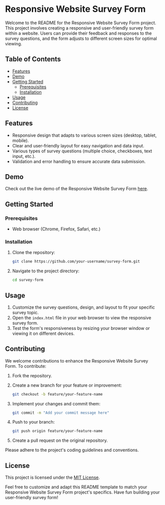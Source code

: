 # Responsive Website Survey Form

Welcome to the README for the Responsive Website Survey Form project. This project involves creating a responsive and user-friendly survey form within a website. Users can provide their feedback and responses to the survey questions, and the form adjusts to different screen sizes for optimal viewing.

## Table of Contents

- [Features](#features)
- [Demo](#demo)
- [Getting Started](#getting-started)
  - [Prerequisites](#prerequisites)
  - [Installation](#installation)
- [Usage](#usage)
- [Contributing](#contributing)
- [License](#license)

## Features

- Responsive design that adapts to various screen sizes (desktop, tablet, mobile).
- Clear and user-friendly layout for easy navigation and data input.
- Various types of survey questions (multiple choice, checkboxes, text input, etc.).
- Validation and error handling to ensure accurate data submission.

## Demo

Check out the live demo of the Responsive Website Survey Form [here](https://codepen.io/Sumithra-Rajendran/full/eYQoZye).

## Getting Started

### Prerequisites

- Web browser (Chrome, Firefox, Safari, etc.)

### Installation

1. Clone the repository:

   ```bash
   git clone https://github.com/your-username/survey-form.git
   ```

2. Navigate to the project directory:

   ```bash
   cd survey-form
   ```

## Usage

1. Customize the survey questions, design, and layout to fit your specific survey topic.
2. Open the `index.html` file in your web browser to view the responsive survey form.
3. Test the form's responsiveness by resizing your browser window or viewing it on different devices.

## Contributing

We welcome contributions to enhance the Responsive Website Survey Form. To contribute:

1. Fork the repository.
2. Create a new branch for your feature or improvement:

   ```bash
   git checkout -b feature/your-feature-name
   ```

3. Implement your changes and commit them:

   ```bash
   git commit -m "Add your commit message here"
   ```

4. Push to your branch:

   ```bash
   git push origin feature/your-feature-name
   ```

5. Create a pull request on the original repository.

Please adhere to the project's coding guidelines and conventions.

## License

This project is licensed under the [MIT License](LICENSE).

Feel free to customize and adapt this README template to match your Responsive Website Survey Form project's specifics. Have fun building your user-friendly survey form!
